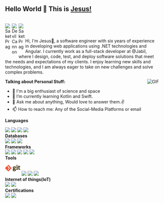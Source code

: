 ## Hello World 👋 This is [Jesus!](https://sakigo9.github.io/MyPortfolio/)
<br/>

<a href="https://www.linkedin.com/in/algoritmonavarro/">
<img align="left" alt="Saket Prag" width="22px" src="https://cdn.jsdelivr.net/npm/simple-icons@v3/icons/linkedin.svg" />
</a>
<a href="https://medium.com/@devilcannon">
<img align="left" alt="DevilCannon" width="22px" src="https://cdn.jsdelivr.net/npm/simple-icons@v3/icons/medium.svg" />
</a>
<a href="https://www.instagram.com/_devilcannon/">
<img align="left" alt="Saket Prag" width="22px" src="https://cdn.jsdelivr.net/npm/simple-icons@v3/icons/instagram.svg" />
</a>
<br />
<br />

Hi, I'm Jesus🙌, a software engineer with six years of experience in developing web applications using .NET technologies and Angular. 
I currently work as a full-stack developer at @Jabil, where I design, code, test, and deploy software solutions that meet the needs and expectations of my clients. 
I enjoy learning new skills and technologies, and I am always eager to take on new challenges and solve complex problems.

<img align="right" alt="GIF" src="https://media.giphy.com/media/USV0ym3bVWQJJmNu3N/giphy.gif" />

**Talking about Personal Stuff:**

- 🔭 I'm a big enthusiast of science and space
- 🌱 I’m currently learning Kotlin and Swift.
- 💬 Ask me about anything, Would love to answer them.✌
- 📫 How to reach me: Any of the Social-Media Platforms or email


**Languages**

<code><img height="50" src="https://seeklogo.com/images/P/python-logo-A32636CAA3-seeklogo.com.png"></code>
<code><img height="50" src="https://seeklogo.com/images/J/java-logo-7F8B35BAB3-seeklogo.com.png"></code>
<code><img height="50" src="https://seeklogo.com/images/C/c-sharp-c-logo-02F17714BA-seeklogo.com.png"></code>
<code><img height="50" src="https://seeklogo.com/images/T/typescript-logo-B29A3F462D-seeklogo.com.png"></code>
<br/>
**Databases**
<br/>
<code><img height="50" src="https://seeklogo.com/images/P/postqresql-logo-AD0E066492-seeklogo.com.png"></code>
<code><img height="50" src="https://seeklogo.com/images/M/microsoft-sql-server-logo-96AF49E2B3-seeklogo.com.png"></code>
<code><img height="50" src="https://seeklogo.com/images/S/sqlite-logo-5E9F462E6A-seeklogo.com.png"></code>
<br/>
**Frameworks**
</br>
<code><img height="50" src="https://seeklogo.com/images/A/angular-logo-B76B1CDE98-seeklogo.com.png"></code>
<code><img height="50" src="https://seeklogo.com/images/F/flask-logo-44C507ABB7-seeklogo.com.png"></code>
<code><img height="50" src="https://seeklogo.com/images/M/microsoft-net-framework-logo-B9BA1A3DA1-seeklogo.com.png"></code>
<code><img height="50" src="https://seeklogo.com/images/S/spring-logo-9A2BC78AAF-seeklogo.com.png"></code>
<code><img height="50" src="https://seeklogo.com/images/A/android-logo-9E4539A7DE-seeklogo.com.png"></code>
</br>
**Tools**
</br>
<code><img height="50" src="https://raw.githubusercontent.com/github/explore/80688e429a7d4ef2fca1e82350fe8e3517d3494d/topics/git/git.png"></code>
<code><img height="50" src="https://seeklogo.com/images/P/postman-logo-0087CA0D15-seeklogo.com.png"></code>
<code><img height="50" src="https://seeklogo.com/images/V/visual-studio-2015-logo-31D5DD049E-seeklogo.com.png"></code>
<code><img height="50" src="https://seeklogo.com/images/A/azure-devops-logo-E7364216A7-seeklogo.com.png"></code>
<br/>
**Internet of things(IoT)**
<br/>
<code><img height="50" src="https://seeklogo.com/images/A/arduino-logo-BC7CBC1DAA-seeklogo.com.png"></code>
<code><img height="50" src="https://seeklogo.com/images/R/raspberry-pi-logo-8240ABBDFE-seeklogo.com.png"></code>
<br/>
**Certifications**
<br/>
<img height="100" src="https://d1.awsstatic.com/training-and-certification/certification-badges/AWS-Certified-Cloud-Practitioner_badge.634f8a21af2e0e956ed8905a72366146ba22b74c.png"/>
<img height="100" src="https://academy.mendix.com/img/Frontend$Images$Rapid_min.png?638241567957465967"/>
